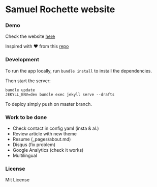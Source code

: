 # Samuel Rochette website

### Demo

Check the website [here](https://saxamos.github.io/)

Inspired with ❤ from this [repo](https://github.com/artemsheludko/derrick)

### Development

To run the app locally, run `bundle install` to install the dependencies.

Then start the server:
```
bundle update
JEKYLL_ENV=dev bundle exec jekyll serve --drafts
```

To deploy simply push on master branch.

### Work to be done

* Check contact in config yaml (insta & al.)
* Review article with new theme
* Resume (_pages/about.md)
* Disqus (fix problem)
* Google Analytics (check it works)
* Multilingual

### License

Mit License
